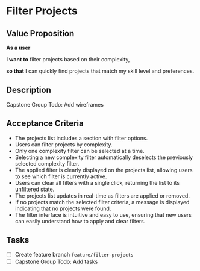 # Filter Projects

## Value Proposition

**As a user**

**I want to** filter projects based on their complexity,

**so that** I can quickly find projects that match my skill level and preferences.

## Description

Capstone Group Todo: Add wireframes

## Acceptance Criteria

- The projects list includes a section with filter options.
- Users can filter projects by complexity.
- Only one complexity filter can be selected at a time.
- Selecting a new complexity filter automatically deselects the previously selected complexity filter.
- The applied filter is clearly displayed on the projects list, allowing users to see which filter is currently active.
- Users can clear all filters with a single click, returning the list to its unfiltered state.
- The projects list updates in real-time as filters are applied or removed.
- If no projects match the selected filter criteria, a message is displayed indicating that no projects were found.
- The filter interface is intuitive and easy to use, ensuring that new users can easily understand how to apply and clear filters.

## Tasks

- [ ] Create feature branch `feature/filter-projects`
- [ ] Capstone Group Todo: Add tasks

